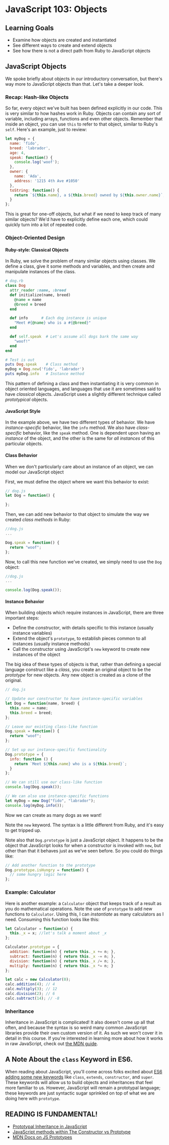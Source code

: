 # JavaScript 103: Objects
## Learning Goals
- Examine how objects are created and instantiated
- See different ways to create and extend objects
- See how there is not a direct path from Ruby to JavaScript objects

## JavaScript Objects
We spoke briefly about objects in our introductory conversation, but there's way more to JavaScript objects than that. Let's take a deeper look.

### Recap: Hash-like Objects
So far, every object we've built has been defined explicitly in our code. This is very similar to how hashes work in Ruby. Objects can contain any sort of variable, including arrays, functions and even other objects. Remember that inside an object, you can use `this` to refer to that object, similar to Ruby's `self`. Here's an example, just to review:

```javascript
let myDog = {
  name: 'fido',
  breed: 'labrador',
  age: 4,
  speak: function() {
    console.log('woof');
  },
  owner: {
    name: 'Ada',
    address: '1215 4th Ave #1050'
  },
  toString: function() {
    return `${this.name}, a ${this.breed} owned by ${this.owner.name}`;
  }
};
```

This is great for one-off objects, but what if we need to keep track of many similar objects? We'd have to explicitly define each one, which could quickly turn into a lot of repeated code.

### Object-Oriented Design

#### Ruby-style: Classical Objects
In Ruby, we solve the problem of many similar objects using classes. We define a class, give it some methods and variables, and then create and manipulate instances of the class.

```ruby
# dog.rb
class Dog
  attr_reader :name, :breed
  def initialize(name, breed)
    @name = name
    @breed = breed
  end

  def info      # Each dog instance is unique
    "Meet #{@name} who is a #{@breed}"
  end

  def self.speak  # Let's assume all dogs bark the same way
    "woof!"
  end
end

# Test is out
puts Dog.speak    # Class method
myDog = Dog.new('fido', 'labrador')
puts myDog.info   # Instance method
```

This pattern of defining a class and then instantiating it is very common in object oriented languages, and languages that use it are sometimes said to have _classical_ objects. JavaScript uses a slightly different technique called _prototypical_ objects.

#### JavaScript Style
In the example above, we have two different types of behavior. We have *instance-specific* behavior, like the `info` method. We also have *class-specific* behavior, like the `speak` method. One is dependent upon having an *instance* of the object, and the other is the same for *all instances* of this particular objects.

#### Class Behavior
When we don't particularly care about an instance of an object, we can model our JavaScript object

First, we must define the object where we want this behavior to exist:
```javascript
// dog.js
let Dog = function() {

};
```

Then, we can add new behavior to that object to simulate the way we created _class methods_ in Ruby:
```javascript
//dog.js
...

Dog.speak = function() {
  return "woof";
};
```

Now, to call this new function we've created, we simply need to use the `Dog` object:
```javascript
//dog.js
...

console.log(Dog.speak());
```

#### Instance Behavior
When building objects which require instances in JavaScript, there are three important steps:
- Define the _constructor_, with details specific to this instance (usually instance variables)
- Extend the object's `prototype`, to establish pieces common to all instances (usually instance methods)
- Call the constructor using JavaScript's `new` keyword to create new instances of the object

The big idea of these types of objects is that, rather than defining a special language construct like a *class*, you create an original object to be the _prototype_ for new objects. Any new object is created as a clone of the original.

```javascript
// dog.js

// Update our constructor to have instance-specific variables
let Dog = function(name, breed) {
  this.name = name;
  this.breed = breed;
};

// Leave our existing class-like function
Dog.speak = function() {
  return "woof";
};

// Set up our instance-specific functionality
Dog.prototype = {
  info: function () {
    return `Meet ${this.name} who is a ${this.breed}`;
  }
};

// We can still use our class-like function
console.log(Dog.speak());

// We can also use instance-specific functions
let myDog = new Dog("fido", "labrador");
console.log(myDog.info());
```

Now we can create as many dogs as we want!

Note the `new` keyword. The syntax is a little different from Ruby, and it's easy to get tripped up.

Note also that `Dog.prototype` is just a JavaScript object. It happens to be the object that JavaScript looks for when a constructor is invoked with `new`, but other than that it behaves just as we've seen before. So you could do things like:

```javascript
// Add another function to the prototype
Dog.prototype.isHungry = function() {
  // some hungry logic here
};
```

### Example: Calculator
Here is another example: a `Calculator` object that keeps track of a result as you do mathematical operations. Note the use of `prototype` to add new functions to `Calculator`. Using this, I can _instantiate_ as many calculators as I need. Consuming this function looks like this:

```javascript
let Calculator = function(x) {
  this._x = x; //let's talk a moment about _x
};

Calculator.prototype = {
  addition: function(n) { return this._x += n; },
  subtract: function(n) { return this._x -= n; },
  division: function(n) { return this._x /= n; },
  multiply: function(n) { return this._x *= n; }
};

let calc = new Calculator(0);
calc.addition(4); // 4
calc.multiply(3); // 12
calc.division(2); // 6
calc.subtract(14); // -8
```

### Inheritance
Inheritance in JavaScript is complicated! It also doesn't come up all that often, and because the syntax is so weird many common JavaScript libraries provide their own custom version of it. As such we won't cover it in detail in this course. If you're interested in learning more about how it works in raw JavaScript, check out [the MDN guide](https://developer.mozilla.org/en-US/docs/Learn/JavaScript/Objects/Inheritance).

## A Note About the `class` Keyword in ES6.
When reading about JavaScript, you'll come across folks excited about [ES6 adding some new keywords](https://developer.mozilla.org/en-US/docs/Web/JavaScript/Reference/Classes) like `class`, `extends`, `constructor`, and `super`. These keywords will allow us to build objects and inheritances that feel more familiar to us. However, JavaScript will remain a prototypal language; these keywords are just syntactic sugar sprinkled on top of what we are doing here with `prototype`.

## READING IS FUNDAMENTAL!
- [Prototypal Inheritance in JavaScript](http://javascript.crockford.com/prototypal.html)
- [JavaScript methods within The Constructor vs Prototype](https://www.thecodeship.com/web-development/methods-within-constructor-vs-prototype-in-javascript/)
- [MDN Docs on JS Prototypes](https://developer.mozilla.org/en-US/docs/Web/JavaScript/Inheritance_and_the_prototype_chain)
